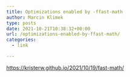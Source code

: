 ```yaml
---
title: Optimizations enabled by -ffast-math
author: Marcin Klimek
type: posts
date: 2021-10-21T10:38:32+00:00
url: /optimizations-enabled-by-ffast-math/
categories:
  - link

---
```

<https://kristerw.github.io/2021/10/19/fast-math/>